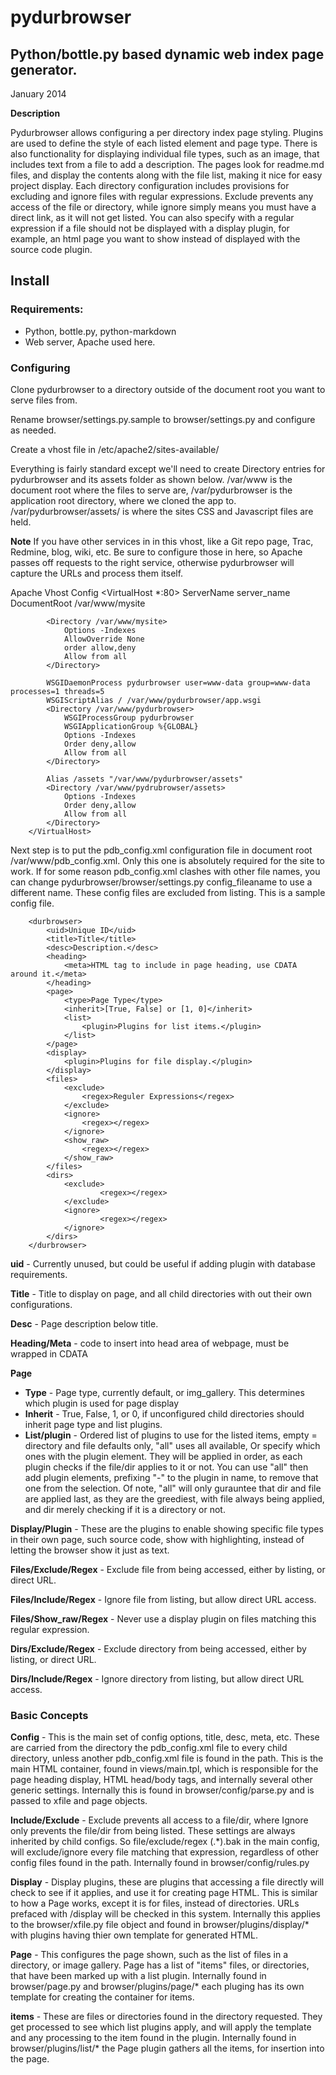 # pydurbrowser #
## Python/bottle.py based dynamic web index page generator. ##

January 2014

**Description**

Pydurbrowser allows configuring a per directory index page styling. Plugins are used to define the style of each listed element and page type. There is also functionality for displaying individual file types, such as an image, that includes text from a file to add a description. The pages look for readme.md files, and display the contents along with the file list, making it nice for easy project display. Each directory configuration includes provisions for excluding and ignore files with regular expressions. Exclude prevents any access of the file or directory, while ignore simply means you must have a direct link, as it will not get listed. You can also specify with a regular expression if a file should not be displayed with a display plugin, for example, an html page you want to show instead of displayed with the source code plugin.

## Install ##
### Requirements: ###
* Python, bottle.py, python-markdown
* Web server, Apache used here.

### Configuring ###

Clone pydurbrowser to a directory outside of the document root you want to serve files from.

Rename browser/settings.py.sample to browser/settings.py and configure as needed.

Create a vhost file in /etc/apache2/sites-available/

Everything is fairly standard except we'll need to create Directory entries for pydurbrowser and its assets folder as shown below. /var/www is the document root where the files to serve are, /var/pydurbrowser is the application root directory, where we cloned the app to. /var/pydurbrowser/assets/ is where the sites CSS and Javascript files are held.

**Note**
If you have other services in in this vhost, like a Git repo page, Trac, Redmine, blog, wiki, etc. Be sure to configure those in here, so Apache passes off requests to the right service, otherwise pydurbrowser will capture the URLs and process them itself.

Apache Vhost Config
        <VirtualHost *:80>
            ServerName server_name
            DocumentRoot /var/www/mysite

            <Directory /var/www/mysite>
                Options -Indexes
                AllowOverride None
                order allow,deny
                Allow from all
            </Directory>

            WSGIDaemonProcess pydurbrowser user=www-data group=www-data processes=1 threads=5
            WSGIScriptAlias / /var/www/pydurbrowser/app.wsgi
            <Directory /var/www/pydurbrowser>
                WSGIProcessGroup pydurbrowser
                WSGIApplicationGroup %{GLOBAL}
                Options -Indexes
                Order deny,allow
                Allow from all
            </Directory>

            Alias /assets "/var/www/pydurbrowser/assets"
            <Directory /var/www/pydrubrowser/assets>
                Options -Indexes
                Order deny,allow
                Allow from all
            </Directory>
        </VirtualHost>

Next step is to put the pdb\_config.xml configuration file in document root /var/www/pdb\_config.xml. Only this one is absolutely required for the site to work. If for some reason pdb\_config.xml clashes with other file names, you can change pydurbrowser/browser/settings.py config\_fileaname to use a different name. These config files are excluded from listing. This is a sample config file.

        <durbrowser>
	        <uid>Unique ID</uid>
            <title>Title</title>
            <desc>Description.</desc>
            <heading>
                <meta>HTML tag to include in page heading, use CDATA around it.</meta>
            </heading>
            <page>
            	<type>Page Type</type>
		        <inherit>[True, False] or [1, 0]</inherit>
		        <list>
			        <plugin>Plugins for list items.</plugin>
		        </list>
            </page>
	        <display>
		        <plugin>Plugins for file display.</plugin>
	        </display>
	        <files>
		        <exclude>
	                <regex>Reguler Expressions</regex>
		        </exclude>
		        <ignore>
			        <regex></regex>
		        </ignore>
		        <show_raw>
			        <regex></regex>
		        </show_raw>
            </files>
	        <dirs>
		        <exclude>
		                <regex></regex>
		        </exclude>
		        <ignore>
				        <regex></regex>
		        </ignore>
            </dirs>
        </durbrowser>

**uid** - Currently unused, but could be useful if adding plugin with database requirements.

**Title** - Title to display on page, and all child directories with out their own configurations.

**Desc** - Page description below title.

**Heading/Meta** - code to insert into head area of webpage, must be wrapped in CDATA

**Page**
* **Type** - Page type, currently default, or img\_gallery. This determines which plugin is used for page display
* **Inherit** - True, False, 1, or 0, if unconfigured child directories should inherit page type and list plugins.
* **List/plugin** - Ordered list of plugins to use for the listed items, empty = directory and file defaults only, "all" uses all available, Or specify which ones with the plugin element. They will be applied in order, as each plugin checks if the file/dir applies to it or not. You can use "all" then add plugin elements, prefixing "-" to the plugin in name, to remove that one from the selection. Of note, "all" will only gurauntee that dir and file are applied last, as they are the greediest, with file always being applied, and dir merely checking if it is a directory or not.

**Display/Plugin** - These are the plugins to enable showing specific file types in their own page, such source code, show with highlighting, instead of letting the browser show it just as text.

**Files/Exclude/Regex** - Exclude file from being accessed, either by listing, or direct URL.

**Files/Include/Regex** - Ignore file from listing, but allow direct URL access.

**Files/Show_raw/Regex** - Never use a display plugin on files matching this regular expression.


**Dirs/Exclude/Regex** - Exclude directory from being accessed, either by listing, or direct URL.

**Dirs/Include/Regex** - Ignore directory from listing, but allow direct URL access.

### Basic Concepts ###

**Config** - This is the main set of config options, title, desc, meta, etc. These are carried from the directory the pdb\_config.xml file to every child directory, unless another pdb\_config.xml file is found in the path. This is the main HTML container, found in views/main.tpl, which is responsible for the page heading display, HTML head/body tags, and internally several other generic settings. Internally this is found in browser/config/parse.py and is passed to xfile and page objects.

**Include/Exclude** - Exclude prevents all access to a file/dir, where Ignore only prevents the file/dir from being listed. These settings are always inherited by child configs. So file/exclude/regex (.*).bak in the main config, will exclude/ignore every file matching that expression, regardless of other config files found in the path. Internally found in browser/config/rules.py

**Display** - Display plugins, these are plugins that accessing a file directly will check to see if it applies, and use it for creating page HTML. This is similar to how a Page works, except it is for files, instead of directories. URLs prefaced with /display will be checked in this system. Internally this applies to the browser/xfile.py file object and found in browser/plugins/display/* with plugins having thier own template for generated HTML.

**Page** - This configures the page shown, such as the list of files in a directory, or image gallery. Page has a list of "items" files, or directories, that have been marked up with a list plugin. Internally found in browser/page.py and browser/plugins/page/* each pluging has its own template for creating the container for items.

**items** - These are files or directories found in the directory requested. They get processed to see which list plugins apply, and will apply the template and any processing to the item found in the plugin. Internally found in browser/plugins/list/* the Page plugin gathers all the items, for insertion into the page.
